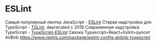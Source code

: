 # ESLint
Самый популярный линтер JavaScript - [ESLint](https://eslint.org/)
Старая надстройка для TypeScript - [TSLint](https://palantir.github.io/tslint/), deprecated с 2019
Современная надстройка TypeScript - [TypeScript-ESLint](https://github.com/typescript-eslint/typescript-eslint)
Связка Typescript+React+Eslint+рулсет AirBnb https://www.npmjs.com/package/eslint-config-airbnb-typescript
